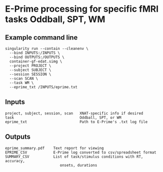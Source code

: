 # E-Prime processing for specific fMRI tasks Oddball, SPT, WM

## Example command line
```
singularity run --contain --cleanenv \
  --bind INPUTS:/INPUTS \
  --bind OUTPUTS:/OUTPUTS \
  container-gf-edat.simg \
  --project PROJECT \
  --subject SUBJECT \
  --session SESSION \
  --scan SCAN \
  --task WM \
  --eprime_txt /INPUTS/eprime.txt
```

## Inputs
```
project, subject, session, scan   XNAT-specific info if desired
task                              Oddball, SPT, or WM
eprime_txt                        Path to E-Prime's .txt log file
```

## Outputs
```
eprime_summary.pdf    Text report for viewing
EPRIME_CSV            E-Prime log converted to csv/spreadsheet format
SUMMARY_CSV           List of task/stimulus conditions with RT, accuracy,
                         onsets, durations
```
